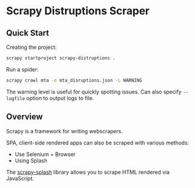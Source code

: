 # Scrapy Distruptions Scraper

## Quick Start

Creating the project:

```bash
scrapy startproject scrapy-distruptions .
```


Run a spider:

```bash
scrapy crawl mta -o mta_disruptions.json -L WARNING
```

The warning level is useful for quickly spotting issues.
Can also specify `--logfile` option to output logs to file.


## Overview

Scrapy is a framework for writing webscrapers.


SPA, client-side rendered apps can also be scraped with various
methods:

* Use Selenium + Browser
* Using Splash

The [scrapy-splash](https://github.com/scrapy-plugins/scrapy-splash) 
library allows you to scrape HTML rendered via JavaScript.


